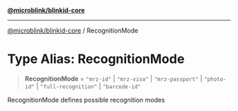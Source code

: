[**@microblink/blinkid-core**](../README.md)

***

[@microblink/blinkid-core](../README.md) / RecognitionMode

# Type Alias: RecognitionMode

> **RecognitionMode** = `"mrz-id"` \| `"mrz-visa"` \| `"mrz-passport"` \| `"photo-id"` \| `"full-recognition"` \| `"barcode-id"`

RecognitionMode defines possible recognition modes
